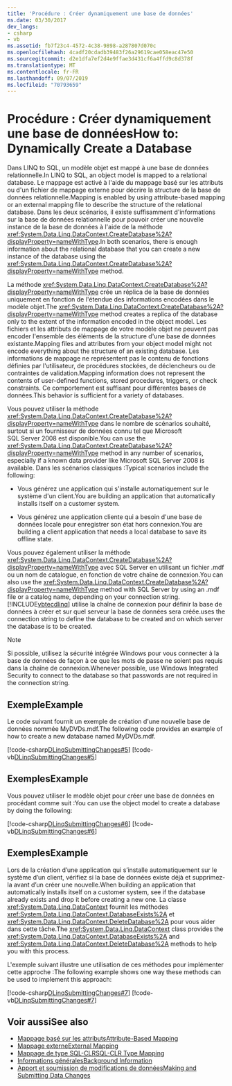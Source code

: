 ```yaml
---
title: 'Procédure : Créer dynamiquement une base de données'
ms.date: 03/30/2017
dev_langs:
- csharp
- vb
ms.assetid: fb7f23c4-4572-4c38-9898-a287807d070c
ms.openlocfilehash: 4cadf20cdadb39483f26a29619cae058eac47e50
ms.sourcegitcommit: d2e1dfa7ef2d4e9ffae3d431cf6a4ffd9c8d378f
ms.translationtype: MT
ms.contentlocale: fr-FR
ms.lasthandoff: 09/07/2019
ms.locfileid: "70793659"
---
```

# <a name="how-to-dynamically-create-a-database"></a><span data-ttu-id="44588-102">Procédure : Créer dynamiquement une base de données</span><span class="sxs-lookup"><span data-stu-id="44588-102">How to: Dynamically Create a Database</span></span>
<span data-ttu-id="44588-103">Dans LINQ to SQL, un modèle objet est mappé à une base de données relationnelle.</span><span class="sxs-lookup"><span data-stu-id="44588-103">In LINQ to SQL, an object model is mapped to a relational database.</span></span> <span data-ttu-id="44588-104">Le mappage est activé à l'aide du mappage basé sur les attributs ou d'un fichier de mappage externe pour décrire la structure de la base de données relationnelle.</span><span class="sxs-lookup"><span data-stu-id="44588-104">Mapping is enabled by using attribute-based mapping or an external mapping file to describe the structure of the relational database.</span></span> <span data-ttu-id="44588-105">Dans les deux scénarios, il existe suffisamment d'informations sur la base de données relationnelle pour pouvoir créer une nouvelle instance de la base de données à l'aide de la méthode <xref:System.Data.Linq.DataContext.CreateDatabase%2A?displayProperty=nameWithType>.</span><span class="sxs-lookup"><span data-stu-id="44588-105">In both scenarios, there is enough information about the relational database that you can create a new instance of the database using the <xref:System.Data.Linq.DataContext.CreateDatabase%2A?displayProperty=nameWithType> method.</span></span>  
  
 <span data-ttu-id="44588-106">La méthode <xref:System.Data.Linq.DataContext.CreateDatabase%2A?displayProperty=nameWithType> crée un réplica de la base de données uniquement en fonction de l'étendue des informations encodées dans le modèle objet.</span><span class="sxs-lookup"><span data-stu-id="44588-106">The <xref:System.Data.Linq.DataContext.CreateDatabase%2A?displayProperty=nameWithType> method creates a replica of the database only to the extent of the information encoded in the object model.</span></span> <span data-ttu-id="44588-107">Les fichiers et les attributs de mappage de votre modèle objet ne peuvent pas encoder l'ensemble des éléments de la structure d'une base de données existante.</span><span class="sxs-lookup"><span data-stu-id="44588-107">Mapping files and attributes from your object model might not encode everything about the structure of an existing database.</span></span> <span data-ttu-id="44588-108">Les informations de mappage ne représentent pas le contenu de fonctions définies par l'utilisateur, de procédures stockées, de déclencheurs ou de contraintes de validation.</span><span class="sxs-lookup"><span data-stu-id="44588-108">Mapping information does not represent the contents of user-defined functions, stored procedures, triggers, or check constraints.</span></span> <span data-ttu-id="44588-109">Ce comportement est suffisant pour différentes bases de données.</span><span class="sxs-lookup"><span data-stu-id="44588-109">This behavior is sufficient for a variety of databases.</span></span>  
  
 <span data-ttu-id="44588-110">Vous pouvez utiliser la méthode <xref:System.Data.Linq.DataContext.CreateDatabase%2A?displayProperty=nameWithType> dans le nombre de scénarios souhaité, surtout si un fournisseur de données connu tel que Microsoft SQL Server 2008 est disponible.</span><span class="sxs-lookup"><span data-stu-id="44588-110">You can use the <xref:System.Data.Linq.DataContext.CreateDatabase%2A?displayProperty=nameWithType> method in any number of scenarios, especially if a known data provider like Microsoft SQL Server 2008 is available.</span></span> <span data-ttu-id="44588-111">Dans les scénarios classiques :</span><span class="sxs-lookup"><span data-stu-id="44588-111">Typical scenarios include the following:</span></span>  
  
- <span data-ttu-id="44588-112">Vous générez une application qui s'installe automatiquement sur le système d'un client.</span><span class="sxs-lookup"><span data-stu-id="44588-112">You are building an application that automatically installs itself on a customer system.</span></span>  
  
- <span data-ttu-id="44588-113">Vous générez une application cliente qui a besoin d'une base de données locale pour enregistrer son état hors connexion.</span><span class="sxs-lookup"><span data-stu-id="44588-113">You are building a client application that needs a local database to save its offline state.</span></span>  
  
 <span data-ttu-id="44588-114">Vous pouvez également utiliser la méthode <xref:System.Data.Linq.DataContext.CreateDatabase%2A?displayProperty=nameWithType> avec SQL Server en utilisant un fichier .mdf ou un nom de catalogue, en fonction de votre chaîne de connexion.</span><span class="sxs-lookup"><span data-stu-id="44588-114">You can also use the <xref:System.Data.Linq.DataContext.CreateDatabase%2A?displayProperty=nameWithType> method with SQL Server by using an .mdf file or a catalog name, depending on your connection string.</span></span> [!INCLUDE[vbtecdlinq](../../../../../../includes/vbtecdlinq-md.md)] <span data-ttu-id="44588-115">utilise la chaîne de connexion pour définir la base de données à créer et sur quel serveur la base de données sera créée.</span><span class="sxs-lookup"><span data-stu-id="44588-115">uses the connection string to define the database to be created and on which server the database is to be created.</span></span>  
  
> [!NOTE]
> <span data-ttu-id="44588-116">Si possible, utilisez la sécurité intégrée Windows pour vous connecter à la base de données de façon à ce que les mots de passe ne soient pas requis dans la chaîne de connexion.</span><span class="sxs-lookup"><span data-stu-id="44588-116">Whenever possible, use Windows Integrated Security to connect to the database so that passwords are not required in the connection string.</span></span>  
  
## <a name="example"></a><span data-ttu-id="44588-117">Exemple</span><span class="sxs-lookup"><span data-stu-id="44588-117">Example</span></span>  
 <span data-ttu-id="44588-118">Le code suivant fournit un exemple de création d'une nouvelle base de données nommée MyDVDs.mdf.</span><span class="sxs-lookup"><span data-stu-id="44588-118">The following code provides an example of how to create a new database named MyDVDs.mdf.</span></span>  
  
 [!code-csharp[DLinqSubmittingChanges#5](../../../../../../samples/snippets/csharp/VS_Snippets_Data/DLinqSubmittingChanges/cs/Program.cs#5)]
 [!code-vb[DLinqSubmittingChanges#5](../../../../../../samples/snippets/visualbasic/VS_Snippets_Data/DLinqSubmittingChanges/vb/Module1.vb#5)]  
  
## <a name="example"></a><span data-ttu-id="44588-119">Exemples</span><span class="sxs-lookup"><span data-stu-id="44588-119">Example</span></span>  
 <span data-ttu-id="44588-120">Vous pouvez utiliser le modèle objet pour créer une base de données en procédant comme suit :</span><span class="sxs-lookup"><span data-stu-id="44588-120">You can use the object model to create a database by doing the following:</span></span>  
  
 [!code-csharp[DLinqSubmittingChanges#6](../../../../../../samples/snippets/csharp/VS_Snippets_Data/DLinqSubmittingChanges/cs/Program.cs#6)]
 [!code-vb[DLinqSubmittingChanges#6](../../../../../../samples/snippets/visualbasic/VS_Snippets_Data/DLinqSubmittingChanges/vb/Module1.vb#6)]  
  
## <a name="example"></a><span data-ttu-id="44588-121">Exemples</span><span class="sxs-lookup"><span data-stu-id="44588-121">Example</span></span>  
 <span data-ttu-id="44588-122">Lors de la création d’une application qui s’installe automatiquement sur le système d’un client, vérifiez si la base de données existe déjà et supprimez-la avant d’un créer une nouvelle.</span><span class="sxs-lookup"><span data-stu-id="44588-122">When building an application that automatically installs itself on a  customer system, see if the database already exists and drop it before creating a new one.</span></span> <span data-ttu-id="44588-123">La classe <xref:System.Data.Linq.DataContext> fournit les méthodes <xref:System.Data.Linq.DataContext.DatabaseExists%2A> et <xref:System.Data.Linq.DataContext.DeleteDatabase%2A> pour vous aider dans cette tâche.</span><span class="sxs-lookup"><span data-stu-id="44588-123">The <xref:System.Data.Linq.DataContext> class provides the <xref:System.Data.Linq.DataContext.DatabaseExists%2A> and <xref:System.Data.Linq.DataContext.DeleteDatabase%2A> methods to help you with this process.</span></span>  
  
 <span data-ttu-id="44588-124">L'exemple suivant illustre une utilisation de ces méthodes pour implémenter cette approche :</span><span class="sxs-lookup"><span data-stu-id="44588-124">The following example shows one way these methods can be used to implement this approach:</span></span>  
  
 [!code-csharp[DLinqSubmittingChanges#7](../../../../../../samples/snippets/csharp/VS_Snippets_Data/DLinqSubmittingChanges/cs/Program.cs#7)]
 [!code-vb[DLinqSubmittingChanges#7](../../../../../../samples/snippets/visualbasic/VS_Snippets_Data/DLinqSubmittingChanges/vb/Module1.vb#7)]  
  
## <a name="see-also"></a><span data-ttu-id="44588-125">Voir aussi</span><span class="sxs-lookup"><span data-stu-id="44588-125">See also</span></span>

- [<span data-ttu-id="44588-126">Mappage basé sur les attributs</span><span class="sxs-lookup"><span data-stu-id="44588-126">Attribute-Based Mapping</span></span>](attribute-based-mapping.md)
- [<span data-ttu-id="44588-127">Mappage externe</span><span class="sxs-lookup"><span data-stu-id="44588-127">External Mapping</span></span>](external-mapping.md)
- [<span data-ttu-id="44588-128">Mappage de type SQL-CLR</span><span class="sxs-lookup"><span data-stu-id="44588-128">SQL-CLR Type Mapping</span></span>](sql-clr-type-mapping.md)
- [<span data-ttu-id="44588-129">Informations générales</span><span class="sxs-lookup"><span data-stu-id="44588-129">Background Information</span></span>](background-information.md)
- [<span data-ttu-id="44588-130">Apport et soumission de modifications de données</span><span class="sxs-lookup"><span data-stu-id="44588-130">Making and Submitting Data Changes</span></span>](making-and-submitting-data-changes.md)

